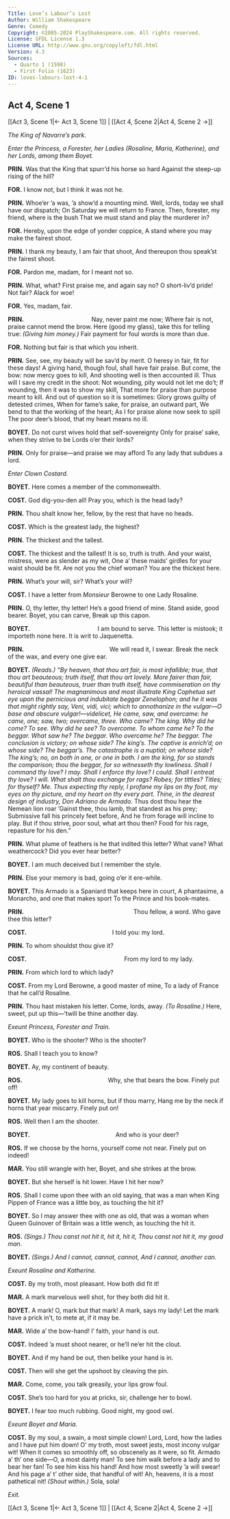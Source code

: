 ```yaml
---
Title: Love’s Labour’s Lost
Author: William Shakespeare
Genre: Comedy
Copyright: ©2005-2024 PlayShakespeare.com. All rights reserved.
License: GFDL License 1.3
License URL: http://www.gnu.org/copyleft/fdl.html
Version: 4.3
Sources:
  - Quarto 1 (1598)
  - First Folio (1623)
ID: loves-labours-lost-4-1
---
```


## Act 4, Scene 1
[[Act 3, Scene 1|← Act 3, Scene 1]] | [[Act 4, Scene 2|Act 4, Scene 2 →]]

*The King of Navarre’s park.*

*Enter the Princess, a Forester, her Ladies (Rosaline, Maria, Katherine), and her Lords, among them Boyet.*

**PRIN.**
Was that the King that spurr’d his horse so hard
Against the steep-up rising of the hill?

**FOR.**
I know not, but I think it was not he.

**PRIN.**
Whoe’er ’a was, ’a show’d a mounting mind.
Well, lords, today we shall have our dispatch;
On Saturday we will return to France.
Then, forester, my friend, where is the bush
That we must stand and play the murderer in?

**FOR.**
Hereby, upon the edge of yonder coppice,
A stand where you may make the fairest shoot.

**PRIN.**
I thank my beauty, I am fair that shoot,
And thereupon thou speak’st the fairest shoot.

**FOR.**
Pardon me, madam, for I meant not so.

**PRIN.**
What, what? First praise me, and again say no?
O short-liv’d pride! Not fair? Alack for woe!

**FOR.**
Yes, madam, fair.

**PRIN.**
           Nay, never paint me now;
Where fair is not, praise cannot mend the brow.
Here (good my glass), take this for telling true:
*(Giving him money.)*
Fair payment for foul words is more than due.

**FOR.**
Nothing but fair is that which you inherit.

**PRIN.**
See, see, my beauty will be sav’d by merit.
O heresy in fair, fit for these days!
A giving hand, though foul, shall have fair praise.
But come, the bow: now mercy goes to kill,
And shooting well is then accounted ill.
Thus will I save my credit in the shoot:
Not wounding, pity would not let me do’t;
If wounding, then it was to show my skill,
That more for praise than purpose meant to kill.
And out of question so it is sometimes:
Glory grows guilty of detested crimes,
When for fame’s sake, for praise, an outward part,
We bend to that the working of the heart;
As I for praise alone now seek to spill
The poor deer’s blood, that my heart means no ill.

**BOYET.**
Do not curst wives hold that self-sovereignty
Only for praise’ sake, when they strive to be
Lords o’er their lords?

**PRIN.**
Only for praise—and praise we may afford
To any lady that subdues a lord.

*Enter Clown Costard.*

**BOYET.**
Here comes a member of the commonwealth.

**COST.**
God dig-you-den all! Pray you, which is the head lady?

**PRIN.**
Thou shalt know her, fellow, by the rest that have no heads.

**COST.**
Which is the greatest lady, the highest?

**PRIN.**
The thickest and the tallest.

**COST.**
The thickest and the tallest! It is so, truth is truth.
And your waist, mistress, were as slender as my wit,
One a’ these maids’ girdles for your waist should be fit.
Are not you the chief woman? You are the thickest here.

**PRIN.**
What’s your will, sir? What’s your will?

**COST.**
I have a letter from *Monsieur* Berowne to one Lady Rosaline.

**PRIN.**
O, thy letter, thy letter! He’s a good friend of mine.
Stand aside, good bearer. Boyet, you can carve,
Break up this capon.

**BOYET.**
           I am bound to serve.
This letter is mistook; it importeth none here.
It is writ to Jaquenetta.

**PRIN.**
              We will read it, I swear.
Break the neck of the wax, and every one give ear.

**BOYET.**
*(Reads.)*
*“By heaven, that thou art fair, is most infallible; true, that thou art beauteous; truth itself, that thou art lovely. More fairer than fair, beautiful than beauteous, truer than truth itself, have commiseration on thy heroical vassal! The magnanimous and most illustrate King Cophetua set eye upon the pernicious and indubitate beggar Zenelophon; and he it was that might rightly say, Veni, vidi, vici; which to annothanize in the vulgar—O base and obscure vulgar!—videlicet, He came, saw, and overcame: he came, one; saw, two; overcame, three. Who came? The king. Why did he come? To see. Why did he see? To overcome. To whom came he? To the beggar. What saw he? The beggar. Who overcame he? The beggar. The conclusion is victory; on whose side? The king’s. The captive is enrich’d; on whose side? The beggar’s. The catastrophe is a nuptial; on whose side? The king’s; no, on both in one, or one in both. I am the king, for so stands the comparison; thou the beggar, for so witnesseth thy lowliness. Shall I command thy love? I may. Shall I enforce thy love? I could. Shall I entreat thy love? I will. What shalt thou exchange for rags? Robes; for tittles? Titles; for thyself? Me. Thus expecting thy reply, I profane my lips on thy foot, my eyes on thy picture, and my heart on thy every part. Thine, in the dearest design of industry,*
*Don Adriano de Armado.*
Thus dost thou hear the Nemean lion roar
’Gainst thee, thou lamb, that standest as his prey;
Submissive fall his princely feet before,
And he from forage will incline to play.
But if thou strive, poor soul, what art thou then?
Food for his rage, repasture for his den.”

**PRIN.**
What plume of feathers is he that indited this letter?
What vane? What weathercock? Did you ever hear better?

**BOYET.**
I am much deceived but I remember the style.

**PRIN.**
Else your memory is bad, going o’er it ere-while.

**BOYET.**
This Armado is a Spaniard that keeps here in court,
A phantasime, a Monarcho, and one that makes sport
To the Prince and his book-mates.

**PRIN.**
                  Thou fellow, a word.
Who gave thee this letter?

**COST.**
              I told you: my lord.

**PRIN.**
To whom shouldst thou give it?

**COST.**
                From my lord to my lady.

**PRIN.**
From which lord to which lady?

**COST.**
From my Lord Berowne, a good master of mine,
To a lady of France that he call’d Rosaline.

**PRIN.**
Thou hast mistaken his letter. Come, lords, away.
*(To Rosaline.)*
Here, sweet, put up this—’twill be thine another day.

*Exeunt Princess, Forester and Train.*

**BOYET.**
Who is the shooter? Who is the shooter?

**ROS.**
Shall I teach you to know?

**BOYET.**
Ay, my continent of beauty.

**ROS.**
              Why, she that bears the bow.
Finely put off!

**BOYET.**
My lady goes to kill horns, but if thou marry,
Hang me by the neck if horns that year miscarry.
Finely put on!

**ROS.**
Well then I am the shooter.

**BOYET.**
              And who is your deer?

**ROS.**
If we choose by the horns, yourself come not near.
Finely put on indeed!

**MAR.**
You still wrangle with her, Boyet, and she strikes at the brow.

**BOYET.**
But she herself is hit lower. Have I hit her now?

**ROS.**
Shall I come upon thee with an old saying, that was a man when King Pippen of France was a little boy, as touching the hit it?

**BOYET.**
So I may answer thee with one as old, that was a woman when Queen Guinover of Britain was a little wench, as touching the hit it.

**ROS.**
*(Sings.)*
*Thou canst not hit it, hit it, hit it,*
*Thou canst not hit it, my good man.*

**BOYET.**
*(Sings.)*
*And I cannot, cannot, cannot,*
*And I cannot, another can.*

*Exeunt Rosaline and Katherine.*

**COST.**
By my troth, most pleasant. How both did fit it!

**MAR.**
A mark marvelous well shot, for they both did hit it.

**BOYET.**
A mark! O, mark but that mark! A mark, says my lady!
Let the mark have a prick in’t, to mete at, if it may be.

**MAR.**
Wide a’ the bow-hand! I’ faith, your hand is out.

**COST.**
Indeed ’a must shoot nearer, or he’ll ne’er hit the clout.

**BOYET.**
And if my hand be out, then belike your hand is in.

**COST.**
Then will she get the upshoot by cleaving the pin.

**MAR.**
Come, come, you talk greasily, your lips grow foul.

**COST.**
She’s too hard for you at pricks, sir, challenge her to bowl.

**BOYET.**
I fear too much rubbing. Good night, my good owl.

*Exeunt Boyet and Maria.*

**COST.**
By my soul, a swain, a most simple clown!
Lord, Lord, how the ladies and I have put him down!
O’ my troth, most sweet jests, most incony vulgar wit!
When it comes so smoothly off, so obscenely as it were, so fit.
Armado a’ th’ one side—O, a most dainty man!
To see him walk before a lady and to bear her fan!
To see him kiss his hand! And how most sweetly ’a will swear!
And his page a’ t’ other side, that handful of wit!
Ah, heavens, it is a most pathetical nit!
*(Shout within.)*
Sola, sola!

*Exit.*

[[Act 3, Scene 1|← Act 3, Scene 1]] | [[Act 4, Scene 2|Act 4, Scene 2 →]]